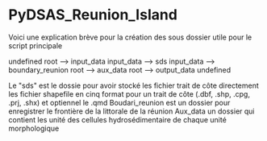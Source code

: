 # PyDSAS_Reunion_Island

Voici une explication brève pour la création des sous dossier utile pour le script principale

undefined
root --> input_data
input_data --> sds
input_data --> boundary_reunion
root --> aux_data
root --> output_data
undefined

Le "sds" est le dossie pour avoir stocké les fichier trait de côte directement les fichier shapefile en cinq format pour un trait de côte (.dbf, .shp, .cpg, .prj, .shx) et optiennel le .qmd 
Boudari_reunion est un dossier pour enregistrer le frontière de la littorale de la réunion
Aux_data un dossier qui contient les unité des cellules hydrosédimentaire de chaque unité morphologique



